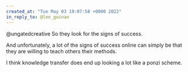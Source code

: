 ```yaml
---
created_at: "Tue May 03 19:07:58 +0000 2022"
in_reply_to: @leo_guinan
---
```


@ungatedcreative So they look for the signs of success.

And unfortunately, a lot of the signs of success online can simply be that they are willing to teach others their methods.

I think knowledge transfer does end up looking a lot like a ponzi scheme.